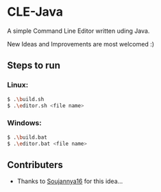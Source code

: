 # CLE-Java

A simple Command Line Editor written uding Java.

New Ideas and Improvements are most welcomed :)

## Steps to run
### Linux:
```bash
$ .\build.sh
$ .\editor.sh <file name>
```
### Windows:
```bash
$ .\build.bat
$ .\editor.bat <file name>
```

## Contributers
- Thanks to [Soujannya16](https://github.com/Soujannya16) for this idea...